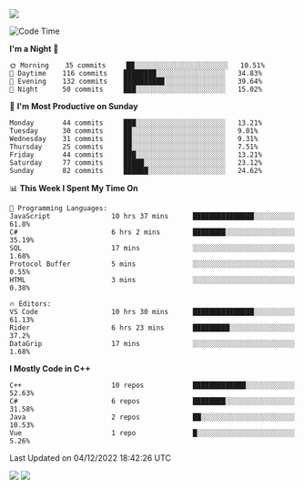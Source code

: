 ![](https://komarev.com/ghpvc/?username=lilpidgey&color=red)
<!--START_SECTION:waka-->
![Code Time](http://img.shields.io/badge/Code%20Time-1%2C394%20hrs%2020%20mins-blue)

**I'm a Night 🦉** 

```text
🌞 Morning    35 commits     ██░░░░░░░░░░░░░░░░░░░░░░░   10.51% 
🌆 Daytime    116 commits    ████████░░░░░░░░░░░░░░░░░   34.83% 
🌃 Evening    132 commits    ██████████░░░░░░░░░░░░░░░   39.64% 
🌙 Night      50 commits     ███░░░░░░░░░░░░░░░░░░░░░░   15.02%

```
📅 **I'm Most Productive on Sunday** 

```text
Monday       44 commits     ███░░░░░░░░░░░░░░░░░░░░░░   13.21% 
Tuesday      30 commits     ██░░░░░░░░░░░░░░░░░░░░░░░   9.01% 
Wednesday    31 commits     ██░░░░░░░░░░░░░░░░░░░░░░░   9.31% 
Thursday     25 commits     ██░░░░░░░░░░░░░░░░░░░░░░░   7.51% 
Friday       44 commits     ███░░░░░░░░░░░░░░░░░░░░░░   13.21% 
Saturday     77 commits     █████░░░░░░░░░░░░░░░░░░░░   23.12% 
Sunday       82 commits     ██████░░░░░░░░░░░░░░░░░░░   24.62%

```


📊 **This Week I Spent My Time On** 

```text
💬 Programming Languages: 
JavaScript               10 hrs 37 mins      ███████████████░░░░░░░░░░   61.8% 
C#                       6 hrs 2 mins        ████████░░░░░░░░░░░░░░░░░   35.19% 
SQL                      17 mins             ░░░░░░░░░░░░░░░░░░░░░░░░░   1.68% 
Protocol Buffer          5 mins              ░░░░░░░░░░░░░░░░░░░░░░░░░   0.55% 
HTML                     3 mins              ░░░░░░░░░░░░░░░░░░░░░░░░░   0.38%

🔥 Editors: 
VS Code                  10 hrs 30 mins      ███████████████░░░░░░░░░░   61.13% 
Rider                    6 hrs 23 mins       █████████░░░░░░░░░░░░░░░░   37.2% 
DataGrip                 17 mins             ░░░░░░░░░░░░░░░░░░░░░░░░░   1.68%

```

**I Mostly Code in C++** 

```text
C++                      10 repos            █████████████░░░░░░░░░░░░   52.63% 
C#                       6 repos             ████████░░░░░░░░░░░░░░░░░   31.58% 
Java                     2 repos             ██░░░░░░░░░░░░░░░░░░░░░░░   10.53% 
Vue                      1 repo              █░░░░░░░░░░░░░░░░░░░░░░░░   5.26%

```



 Last Updated on 04/12/2022 18:42:26 UTC
<!--END_SECTION:waka-->
![](https://hit.yhype.me/github/profile?user_id=42968544)
![](https://komarev.com/ghpvc/?lilpidgey)

